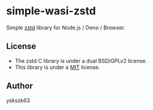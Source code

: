# simple-wasi-zstd

Simple [zstd](https://github.com/facebook/zstd) library for Node.js / Deno / Browser.

## License

- The zstd C library is under a dual BSD/GPLv2 license.
- This library is under a [MIT](LICENSE) license.

## Author

yskszk63
